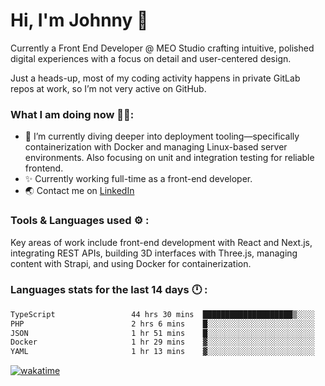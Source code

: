 # Hi, I'm Johnny 👋

Currently a Front End Developer @ MEO Studio crafting intuitive, polished digital experiences with a focus on detail and user-centered design.

Just a heads-up, most of my coding activity happens in private GitLab repos at work, so I’m not very active on GitHub.

### What I am doing now 🧑‍💻:

- 🔭 I’m currently diving deeper into deployment tooling—specifically containerization with Docker and managing Linux-based server environments. Also focusing on unit and integration testing for reliable frontend.
- ✨ Currently working full-time as a front-end developer.
- 🌏 Contact me on [LinkedIn](https://www.linkedin.com/in/johchai/)

### Tools & Languages used ⚙️ :

Key areas of work include front-end development with React and Next.js, integrating REST APIs, building 3D interfaces with Three.js, managing content with Strapi, and using Docker for containerization.

### Languages stats for the last 14 days 🕛 :

<!--START_SECTION:waka-->

```txt
TypeScript                 44 hrs 30 mins  ████████████████████▒░░░░   81.77 %
PHP                        2 hrs 6 mins    █░░░░░░░░░░░░░░░░░░░░░░░░   03.88 %
JSON                       1 hr 51 mins    █░░░░░░░░░░░░░░░░░░░░░░░░   03.40 %
Docker                     1 hr 29 mins    ▓░░░░░░░░░░░░░░░░░░░░░░░░   02.74 %
YAML                       1 hr 13 mins    ▓░░░░░░░░░░░░░░░░░░░░░░░░   02.24 %
```

<!--END_SECTION:waka-->

[![wakatime](https://wakatime.com/badge/user/0cd14e89-b357-451d-b5c1-4a79286fb5a6.svg)](https://wakatime.com/@0cd14e89-b357-451d-b5c1-4a79286fb5a6)
